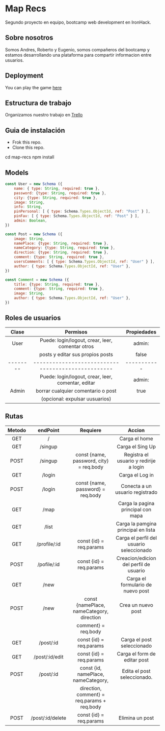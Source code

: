 # Map Recs

Segundo proyecto en equipo, bootcamp web development en IronHack.

## Sobre nosotros

Somos Andres, Roberto y Eugenio, somos compañeros del bootcamp y estamos desarrollando una plataforma para compartir informacion entre usuarios.

## Deployment

You can play the game [here](#)

## Estructura de trabajo

Organizamos nuestro trabajo en [Trello](#)

## Guia de instalación

- Frok this repo.
- Clone this repo.

cd map-recs
npm install

## Models
```js
const User = new Schema ({
    name: { type: String, required: true },
    password: {type: String, required: true },
    city: {type: String, required: true },
    image: String,
    info: String,
    pinPersonal: [ { type: Schema.Types.ObjectId, ref: "Post" } ],
    pinFav: [ { type: Schema.Types.ObjectId, ref: "Post" } ],
    admin: Boolean,
})
```
```js
const Post = new Schema ({
    image: String,
    namePlace: {type: String, required: true },
    nameCategory: {type: String, required: true },
    direction: {type: String, required: true },
    comment: {type: String, required: true },
    usersComments: [ { type: Schema.Types.ObjectId, ref: "User" } ],
    author: { type: Schema.Types.ObjectId, ref: "User" },
})
```
```js
const Comment = new Schema ({
    title: {type: String, required: true },
    comment: {type: String, required: true },
    image: String,
    author: { type: Schema.Types.ObjectId, ref: "User" },
})
```
## Roles de usuarios

|  Clase   |                    Permisos                        | Propiedades |
|:--------:| :------------------------------------------------: | :---------: |
|   User   | Puede: login/logout, crear, leer, comentar otros   |   admin:    |
|          |  posts y editar sus propios posts                  |    false    |
| -------- | -------------------------------------------------- | ----------- |
|          | Puede: login/logout, crear, leer, comentar, editar |   admin:    |
|   Admin  | borrar cualquier comentario o post                 |    true     |
|          | (opcional: expulsar uusuarios)                     |             |


## Rutas

| Metodo |   endPoint     |     Requiere                               |       Accion                            |
| :----: | :------------: | :----------------------------------------: | :-------------------------------------: | 
|   GET  |      /         |                                            | Carga el home                           |
|   GET  |   /singup      |                                            | Carga el Sing Up                        |
|  POST  |   /singup      | const {name, password, city} = req.body    | Registra el usuario y redirije a login  |
| GET    |   /login       |                                            | Carga el Log in                         |
| POST   |   /login       | const {name, password} = req.body          | Conecta a un usuario registrado         |
| GET    |   /map         |                                            | Carga la pagina principal con mapa      |
| GET    |   /list        |                                            | Carga la pamgina principal en lista     |
|  GET   |  /profile/:id  | const {id} = req.params                    | Carga el perfil del usuario seleccionado|
|   POST |  /pofile/:id   | const {id} = req.params                    | Creacion/edicion del perfil de usuario  |
|  GET   |  /new          |                                            | Carga el formulario de nuevo post       |
|  POST  |  /new          | const {namePlace, nameCategory, direction  | Crea un nuevo post                      |
|        |                | comment} = req.body                        |                                         |
| GET    |  /post/:id     | const {id} = req.params                    | Carga el post seleccionado              |
|  GET   | /post/:id/edit | const {id} = req.params                    | Carga el form de editar post            | 
| POST   |  /post/:id     | const {id, namePlace, nameCategory,        | Edita el post seleccionado.             |
|        |                | direction, comment} = req.params + req.body|                                         |
| POST   |/post/:id/delete| const {id} = req.params                    | Elimina un post                         |


